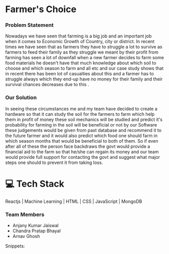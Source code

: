 <h1>Farmer's Choice</h1>

<h3>Problem Statement</h3>
Nowadays we have seen that farming is a big job and an important job when it comes to Economic Growth of Country, city or district. 
In recent times we have seen that as farmers they have to struggle a lot to survive as farmers to feed their family as they struggle we meant by their profit from farming has seen a lot of downfall when a new farmer decides to farm some food materials he doesn't have that much knowledge about which soil to choose and which season to farm and all etc and our case study shows that in recent there has been lot of casualties about this and a farmer has to struggle always which they end-up have no money for their family and their survival chances decreases due to this . 

<h3>Our Solution</h3>
In seeing these circumstances me and my team have decided to create a hardware so that it can study the soil for the farmers to farm which help them in profit of money these soil mechanics will be studied and predict it's probability for farming in the soil will be beneficial or not by our Software these judgements would be given from past database and recommend it to the future farmer and it would also predict which food one should farm in which season months that would be beneficial to both of them. So if even after all of these the person face backdraws the govt would provide a financial aid to the farm so that he/she can regain its money and our team would provide full support for contacting the govt and suggest what major steps one should to prevent it from taking loss.

<h1>💻 Tech Stack </h1>
Reactjs | Machine Learning | HTML | CSS | JavaScript | MongoDB

### Team Members 
* Anjany Kumar Jaiswal
* Chandra Pratap Bhayal
* Arnav Ghosh

Snippets: 


